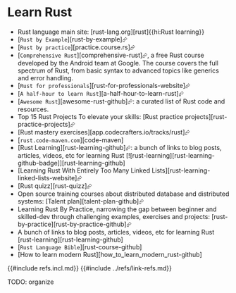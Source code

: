 # Learn Rust

- Rust language main site: [rust-lang.org][rust]{{hi:Rust learning}}
- [`Rust by Example`][rust-by-example]⮳
- [`Rust by practice`][practice.course.rs]⮳
- [`Comprehensive Rust`][comprehensive-rust]⮳, a free Rust course developed by the Android team at Google. The course covers the full spectrum of Rust, from basic syntax to advanced topics like generics and error handling.
- [`Rust for professionals`][rust-for-professionals-website]⮳
- [`A half-hour to learn Rust`][a-half-hour-to-learn-rust]⮳
- [`Awesome Rust`][awesome-rust-github]⮳: a curated list of Rust code and resources.
- Top 15 Rust Projects To elevate your skills: [Rust practice projects][rust-practice-projects]⮳
- [Rust mastery exercises][app.codecrafters.io/tracks/rust]⮳
- [`rust.code-maven.com`][code-maven]
- [Rust Learning][rust-learning-github]⮳: a bunch of links to blog posts, articles, videos, etc for learning Rust [![rust-learning][rust-learning-github-badge]][rust-learning-github]
- [Learning Rust With Entirely Too Many Linked Lists][rust-learning-linked-lists-website]⮳
- [Rust quizz][rust-quizz]⮳
- Open source training courses about distributed database and distributed systems: [Talent plan][talent-plan-github]⮳
- Learning Rust By Practice, narrowing the gap between beginner and skilled-dev through challenging examples, exercises and projects: [rust-by-practice][rust-by-practice-github]⮳
- A bunch of links to blog posts, articles, videos, etc for learning Rust [rust-learning][rust-learning-github]
- [`Rust Language Bible`][rust-course-github]
- [How to learn modern Rust][how_to_learn_modern_rust-github]

{{#include refs.incl.md}}
{{#include ../refs/link-refs.md}}

<div class="hidden">
TODO: organize
</div>
